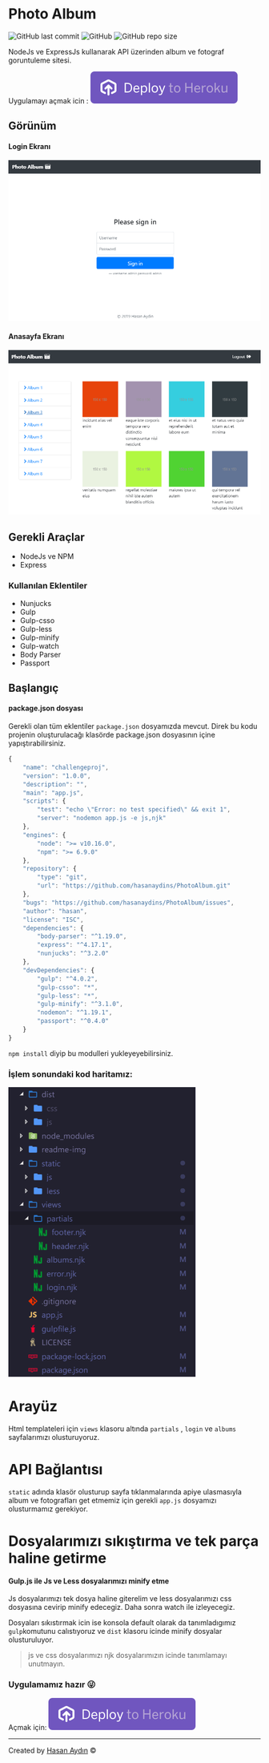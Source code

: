 #  Photo Album
![GitHub last commit](https://img.shields.io/github/last-commit/hasanaydins/PhotoAlbum.svg?label=Son%20G%C3%BCncelleme&style=popout)
![GitHub](https://img.shields.io/github/license/hasanaydins/PhotoAlbum.svg?label=Lisans&style=popout)
![GitHub repo size](https://img.shields.io/github/repo-size/hasanaydins/PhotoAlbum.svg?label=Boyut&style=popout)


 NodeJs ve ExpressJs kullanarak API üzerinden album ve fotograf goruntuleme sitesi.
 
 Uygulamayı açmak icin : [![](./readme-img/heroku.svg)](https://hsn-photo.herokuapp.com "Uygulamayı Aç")

 
 ## Görünüm
#### Login Ekranı
![Example screenshot](./readme-img/login.png)


#### Anasayfa Ekranı
![Example screenshot](./readme-img/albums.png)



## Gerekli Araçlar
* NodeJs ve NPM
* Express

### Kullanılan Eklentiler
* Nunjucks
* Gulp
* Gulp-csso
* Gulp-less
* Gulp-minify
* Gulp-watch
* Body Parser
* Passport



## Başlangıç

#### package.json dosyası
Gerekli olan tüm eklentiler `package.json`  dosyamızda mevcut. Direk bu kodu projenin oluşturulacağı klasörde package.json dosyasının içine yapıştırabilirsiniz.
```javascript
{
    "name": "challengeproj",
    "version": "1.0.0",
    "description": "",
    "main": "app.js",
    "scripts": {
        "test": "echo \"Error: no test specified\" && exit 1",
        "server": "nodemon app.js -e js,njk"
    },
    "engines": {
        "node": ">= v10.16.0",
        "npm": ">= 6.9.0"
    },
    "repository": {
        "type": "git",
        "url": "https://github.com/hasanaydins/PhotoAlbum.git"
    },
    "bugs": "https://github.com/hasanaydins/PhotoAlbum/issues",
    "author": "hasan",
    "license": "ISC",
    "dependencies": {
        "body-parser": "^1.19.0",
        "express": "^4.17.1",
        "nunjucks": "^3.2.0"
    },
    "devDependencies": {
        "gulp": "^4.0.2",
        "gulp-csso": "*",
        "gulp-less": "*",
        "gulp-minify": "^3.1.0",
        "nodemon": "^1.19.1",
        "passport": "^0.4.0"
    }
}

```
`npm install` diyip bu modulleri yukleyeyebilirsiniz.

 ### İşlem sonundaki kod haritamız:
 ![Example screenshot](./readme-img/package.png)

# Arayüz
 Html templateleri için `views` klasoru altında `partials` , `login` ve `albums` sayfalarımızı olusturuyoruz.


# API Bağlantısı
`static` adında klasör olusturup sayfa tıklanmalarında apiye ulasmasıyla album ve fotografları get etmemiz için gerekli `app.js` dosyamızı olusturmamız gerekiyor.


# Dosyalarımızı sıkıştırma ve tek parça haline getirme
#### Gulp.js ile Js ve Less dosyalarımızı minify etme

Js dosyalarımızı tek dosya haline giterelim ve less dosyalarımızı css dosyasına cevirip minify edecegiz.
Daha sonra watch ile izleyecegiz.

Dosyaları sıkıstırmak icin ise konsola default olarak da tanımladıgımız `gulp`komutunu calıstıyoruz ve `dist` klasoru icinde minify dosyalar olusturuluyor.

>js ve css dosyalarımızı njk dosyalarımızın icinde tanımlamayı unutmayın.

### Uygulamamız hazır :stuck_out_tongue_winking_eye:
Açmak için:
[![](./readme-img/heroku.svg)](https://hsn-photo.herokuapp.com "Uygulamayı Aç")

------------

 Created by [Hasan Aydın](https://hasanaydins.com/)  &copy;
